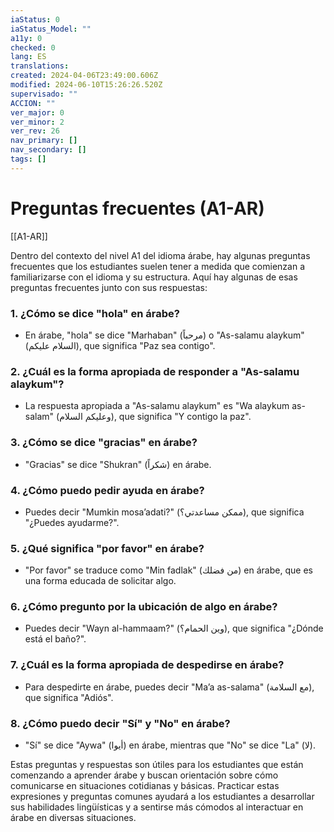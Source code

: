 ```yaml
---
iaStatus: 0
iaStatus_Model: ""
a11y: 0
checked: 0
lang: ES
translations: 
created: 2024-04-06T23:49:00.606Z
modified: 2024-06-10T15:26:26.520Z
supervisado: ""
ACCION: ""
ver_major: 0
ver_minor: 2
ver_rev: 26
nav_primary: []
nav_secondary: []
tags: []
---
```

# Preguntas frecuentes (A1-AR)

[[A1-AR]]

Dentro del contexto del nivel A1 del idioma árabe, hay algunas preguntas frecuentes que los estudiantes suelen tener a medida que comienzan a familiarizarse con el idioma y su estructura. Aquí hay algunas de esas preguntas frecuentes junto con sus respuestas:

### 1. ¿Cómo se dice "hola" en árabe?

- En árabe, "hola" se dice "Marhaban" (مرحباً) o "As-salamu alaykum" (السلام عليكم), que significa "Paz sea contigo".

### 2. ¿Cuál es la forma apropiada de responder a "As-salamu alaykum"?

- La respuesta apropiada a "As-salamu alaykum" es "Wa alaykum as-salam" (وعليكم السلام), que significa "Y contigo la paz".

### 3. ¿Cómo se dice "gracias" en árabe?

- "Gracias" se dice "Shukran" (شكراً) en árabe.

### 4. ¿Cómo puedo pedir ayuda en árabe?

- Puedes decir "Mumkin mosa’adati?" (ممكن مساعدتي؟), que significa "¿Puedes ayudarme?".

### 5. ¿Qué significa "por favor" en árabe?

- "Por favor" se traduce como "Min fadlak" (من فضلك) en árabe, que es una forma educada de solicitar algo.

### 6. ¿Cómo pregunto por la ubicación de algo en árabe?

- Puedes decir "Wayn al-hammaam?" (وين الحمام؟), que significa "¿Dónde está el baño?".

### 7. ¿Cuál es la forma apropiada de despedirse en árabe?

- Para despedirte en árabe, puedes decir "Ma’a as-salama" (مع السلامة), que significa "Adiós".

### 8. ¿Cómo puedo decir "Sí" y "No" en árabe?

- "Sí" se dice "Aywa" (أيوا) en árabe, mientras que "No" se dice "La" (لا).

Estas preguntas y respuestas son útiles para los estudiantes que están comenzando a aprender árabe y buscan orientación sobre cómo comunicarse en situaciones cotidianas y básicas. Practicar estas expresiones y preguntas comunes ayudará a los estudiantes a desarrollar sus habilidades lingüísticas y a sentirse más cómodos al interactuar en árabe en diversas situaciones.